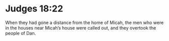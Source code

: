 # Judges 18:22

When they had gone a distance from the home of Micah, the men who were in the houses near Micah’s house were called out, and they overtook the people of Dan.
